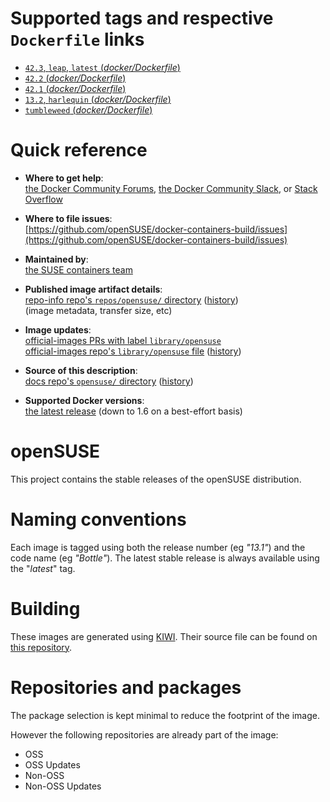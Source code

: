 <!--

********************************************************************************

WARNING:

    DO NOT EDIT "opensuse/README.md"

    IT IS AUTO-GENERATED

    (from the other files in "opensuse/" combined with a set of templates)

********************************************************************************

-->

# Supported tags and respective `Dockerfile` links

-	[`42.3`, `leap`, `latest` (*docker/Dockerfile*)](https://github.com/openSUSE/docker-containers-build/blob/344cc6c2ec6613be982a3c7e74a4ac2d57554d2a/docker/Dockerfile)
-	[`42.2` (*docker/Dockerfile*)](https://github.com/openSUSE/docker-containers-build/blob/9592a29cf1eb62f7e8ece6bde435203ad5040fa5/docker/Dockerfile)
-	[`42.1` (*docker/Dockerfile*)](https://github.com/openSUSE/docker-containers-build/blob/28ae2ecb12d4ec628bd0ca561ae5ed6b64c1eecd/docker/Dockerfile)
-	[`13.2`, `harlequin` (*docker/Dockerfile*)](https://github.com/openSUSE/docker-containers-build/blob/9f10701463d217a0d9d8053a6bfe8be545449ea3/docker/Dockerfile)
-	[`tumbleweed` (*docker/Dockerfile*)](https://github.com/openSUSE/docker-containers-build/blob/5fb97e9dd32bad7be37ae4ffb32fd1d796f30d80/docker/Dockerfile)

# Quick reference

-	**Where to get help**:  
	[the Docker Community Forums](https://forums.docker.com/), [the Docker Community Slack](https://blog.docker.com/2016/11/introducing-docker-community-directory-docker-community-slack/), or [Stack Overflow](https://stackoverflow.com/search?tab=newest&q=docker)

-	**Where to file issues**:  
	[https://github.com/openSUSE/docker-containers-build/issues](https://github.com/openSUSE/docker-containers-build/issues)

-	**Maintained by**:  
	[the SUSE containers team](https://github.com/openSUSE/docker-containers-build)

-	**Published image artifact details**:  
	[repo-info repo's `repos/opensuse/` directory](https://github.com/docker-library/repo-info/blob/master/repos/opensuse) ([history](https://github.com/docker-library/repo-info/commits/master/repos/opensuse))  
	(image metadata, transfer size, etc)

-	**Image updates**:  
	[official-images PRs with label `library/opensuse`](https://github.com/docker-library/official-images/pulls?q=label%3Alibrary%2Fopensuse)  
	[official-images repo's `library/opensuse` file](https://github.com/docker-library/official-images/blob/master/library/opensuse) ([history](https://github.com/docker-library/official-images/commits/master/library/opensuse))

-	**Source of this description**:  
	[docs repo's `opensuse/` directory](https://github.com/docker-library/docs/tree/master/opensuse) ([history](https://github.com/docker-library/docs/commits/master/opensuse))

-	**Supported Docker versions**:  
	[the latest release](https://github.com/docker/docker/releases/latest) (down to 1.6 on a best-effort basis)

# openSUSE

This project contains the stable releases of the openSUSE distribution.

# Naming conventions

Each image is tagged using both the release number (eg *"13.1"*) and the code name (eg *"Bottle"*). The latest stable release is always available using the "*latest*" tag.

# Building

These images are generated using [KIWI](https://github.com/openSUSE/kiwi). Their source file can be found on [this repository](https://github.com/openSUSE/docker-containers).

# Repositories and packages

The package selection is kept minimal to reduce the footprint of the image.

However the following repositories are already part of the image:

-	OSS
-	OSS Updates
-	Non-OSS
-	Non-OSS Updates

